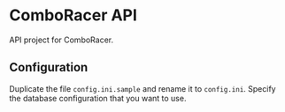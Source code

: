 # ComboRacer API

API project for ComboRacer.

## Configuration

Duplicate the file `config.ini.sample` and rename it to `config.ini`. Specify the database configuration that you want to use.
